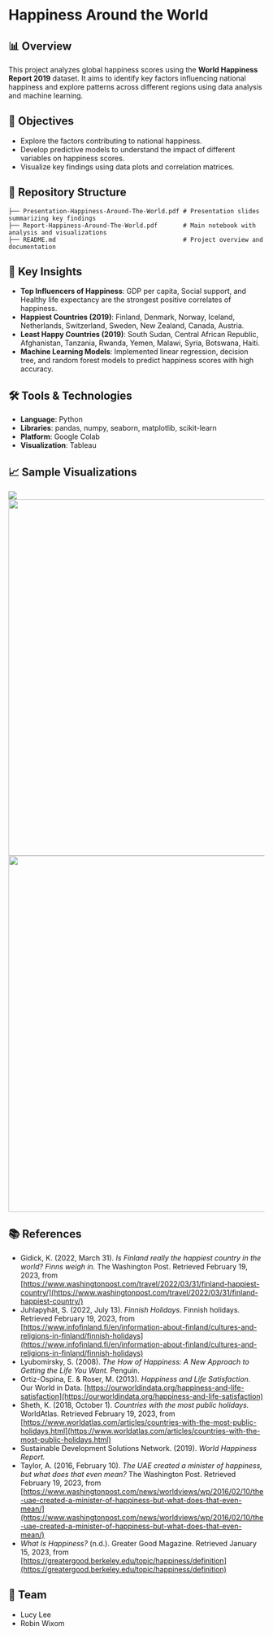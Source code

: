 # Happiness Around the World

## 📊 Overview

This project analyzes global happiness scores using the **World Happiness Report 2019** dataset. It aims to identify key factors influencing national happiness and explore patterns across different regions using data analysis and machine learning.

## 🎯 Objectives
- Explore the factors contributing to national happiness.
- Develop predictive models to understand the impact of different variables on happiness scores.
- Visualize key findings using data plots and correlation matrices.

## 📁 Repository Structure
```
├── Presentation-Happiness-Around-The-World.pdf # Presentation slides summarizing key findings
├── Report-Happiness-Around-The-World.pdf       # Main notebook with analysis and visualizations
├── README.md                                   # Project overview and documentation
```

## 🧠 Key Insights
- **Top Influencers of Happiness**: GDP per capita, Social support, and Healthy life expectancy are the strongest positive correlates of happiness.
- **Happiest Countries (2019)**: Finland, Denmark, Norway, Iceland, Netherlands, Switzerland, Sweden, New Zealand, Canada, Austria.
- **Least Happy Countries (2019)**: South Sudan, Central African Republic, Afghanistan, Tanzania, Rwanda, Yemen, Malawi, Syria, Botswana, Haiti.
- **Machine Learning Models**: Implemented linear regression, decision tree, and random forest models to predict happiness scores with high accuracy.

## 🛠 Tools & Technologies
- **Language**: Python
- **Libraries**: pandas, numpy, seaborn, matplotlib, scikit-learn
- **Platform**: Google Colab
- **Visualization**: Tableau

## 📈 Sample Visualizations  
<img src="https://github.com/user-attachments/assets/ce2b9d2d-1769-4140-bf22-d9ad0d7d5ae9" /><br>
<img src="https://github.com/user-attachments/assets/369136e9-156b-4fd3-af59-e8d6a08c7ed0" width="700" /><br>
<img src="https://github.com/user-attachments/assets/9d518529-bdd5-4194-b076-4bf8e81b319a" width="700" />

## 📚 References
- Gidick, K. (2022, March 31). *Is Finland really the happiest country in the world? Finns weigh in.* The Washington Post. Retrieved February 19, 2023, from [https://www.washingtonpost.com/travel/2022/03/31/finland-happiest-country/](https://www.washingtonpost.com/travel/2022/03/31/finland-happiest-country/)
- Juhlapyhät, S. (2022, July 13). *Finnish Holidays.* Finnish holidays. Retrieved February 19, 2023, from [https://www.infofinland.fi/en/information-about-finland/cultures-and-religions-in-finland/finnish-holidays](https://www.infofinland.fi/en/information-about-finland/cultures-and-religions-in-finland/finnish-holidays)
- Lyubomirsky, S. (2008). *The How of Happiness: A New Approach to Getting the Life You Want.* Penguin.
- Ortiz-Ospina, E. & Roser, M. (2013). *Happiness and Life Satisfaction.* Our World in Data. [https://ourworldindata.org/happiness-and-life-satisfaction](https://ourworldindata.org/happiness-and-life-satisfaction)
- Sheth, K. (2018, October 1). *Countries with the most public holidays.* WorldAtlas. Retrieved February 19, 2023, from [https://www.worldatlas.com/articles/countries-with-the-most-public-holidays.html](https://www.worldatlas.com/articles/countries-with-the-most-public-holidays.html)
- Sustainable Development Solutions Network. (2019). *World Happiness Report.*
- Taylor, A. (2016, February 10). *The UAE created a minister of happiness, but what does that even mean?* The Washington Post. Retrieved February 19, 2023, from [https://www.washingtonpost.com/news/worldviews/wp/2016/02/10/the-uae-created-a-minister-of-happiness-but-what-does-that-even-mean/](https://www.washingtonpost.com/news/worldviews/wp/2016/02/10/the-uae-created-a-minister-of-happiness-but-what-does-that-even-mean/)
- *What Is Happiness?* (n.d.). Greater Good Magazine. Retrieved January 15, 2023, from [https://greatergood.berkeley.edu/topic/happiness/definition](https://greatergood.berkeley.edu/topic/happiness/definition)

## 👥 Team
- Lucy Lee
- Robin Wixom

